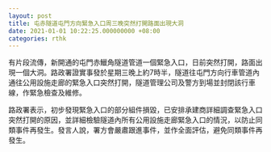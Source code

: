 ```yaml
---
layout: post
title: 屯赤隧道屯門方向緊急入口周三晚突然打開路面出現大洞
date: 2021-01-01 10:22:25.000000000 +08:00
categories: rthk
---
```


有片段流傳，新開通的屯門赤鱲角隧道管道一個緊急入口，日前突然打開，路面出現一個大洞。路政署證實事發於星期三晚上約7時半，隧道往屯門方向行車管道內通往公用設施走廊的緊急入口突然打開，隧道管理公司及警方到場並封閉該行車線，作緊急檢查及維修。

路政署表示，初步發現緊急入口的部分組件損毀，已安排承建商詳細調查緊急入口突然打開的原因，並詳細檢驗隧道內所有公用設施走廊緊急入口的情況，以防止同類事件再發生。發言人說，署方會嚴肅跟進事件，並作全面評估，避免同類事件再發生。

